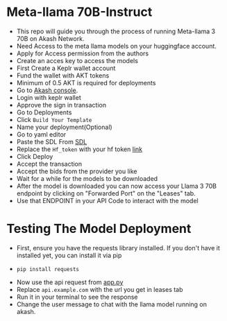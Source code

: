 # Meta-llama 70B-Instruct
- This repo will guide you through the process of running Meta-llama 3 70B on Akash Network.
- Need Access to the meta llama models on your huggingface account.
- Apply for Access permission from the authors
- Create an acces key to access the models
- First Create a Keplr wallet account
- Fund the wallet with AKT tokens
- Minimum of 0.5 AKT is required for deployments
- Go to [Akash console](https://console.akash.network/).
- Login with keplr wallet
- Approve the sign in transaction
- Go to Deployments
- Click `Build Your Template`
- Name your deployment(Optional)
- Go to yaml editor
- Paste the SDL From [SDL](https://github.com/vanman1/Meta-llama-3-70B-Instruct/blob/main/deploy.yaml)
- Replace the `Hf_token` with your hf token [link](https://huggingface.co/settings/tokens)
- Click Deploy
- Accept the transaction
- Accept the bids from the provider you like
- Wait for a while for the models to be downloaded
- After the model is downloaded you can now access your Llama 3 70B endpoint  by clicking on "Forwarded Port" on the "Leases" tab.
- Use that ENDPOINT in your API Code to interact with the model

# Testing The Model Deployment

- First, ensure you have the requests library installed. If you don't have it installed yet, you can install it via pip
- ```
  pip install requests
  ```
- Now use the api request from [app.py](https://github.com/vanman1/Meta-llama-3-70B-Instruct/blob/main/app.py)
- Replace `api.example.com` with the url you get in leases tab
- Run it in your terminal to see the response
- Change the user message to chat with the llama model running on akash.
